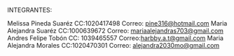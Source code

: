 INTEGRANTES: 

Melissa Pineda Suaréz CC:1020417498 Correo: pine316@hotmail.com
Maria Alejandra Suaréz CC:1000639672 Correo: mariaalejandras703@gmail.com
Andres Felipe Tobón  CC: 1039465557 Correo:harbby.a.t@gmail.com
Maria Alejandra Morales CC:1020470301 Correo: alejandra2030mo@gmail.com
